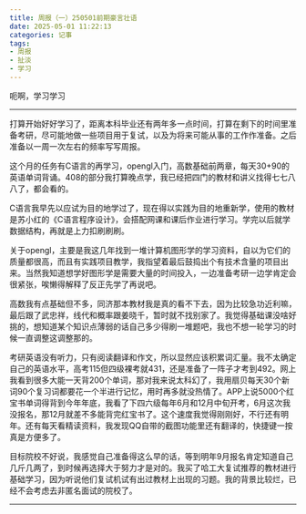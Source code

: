 ```yaml
---
title: 周报（一）250501前期豪言壮语
date: 2025-05-01 11:22:13
categories: 记事
tags: 
- 周报
- 扯淡
- 学习
---
```


呃啊，学习学习

<!--more-->

***

打算开始好好学习了，距离本科毕业还有两年多一点时间，打算在剩下的时间里准备考研，尽可能地做一些项目用于复试，以及为将来可能从事的工作作准备。之后准备以一周一次左右的频率写写周报。

这个月的任务有C语言的再学习，opengl入门，高数基础前两章，每天30+90的英语单词背诵。408的部分我打算晚点学，我已经把四门的教材和讲义找得七七八八了，都会看的。

C语言我早先以应试为目的地学过了，现在得以实践为目的地重新学，使用的教材是苏小红的《C语言程序设计》，会搭配网课和课后作业进行学习。学完以后就学数据结构，再就是上力扣刷刷刷。

关于opengl，主要是我这几年找到一堆计算机图形学的学习资料，自以为它们的质量都很高，而且有实践项目教学，我指望着最后鼓捣出个有技术含量的项目出来。当然我知道想学好图形学是需要大量的时间投入，一边准备考研一边学肯定会很紧张，唉懒得解释了反正先学了再说吧。

高数我有点基础但不多，同济那本教材我是真的看不下去，因为比较急功近利嘛，最后跟了武忠祥，线代和概率跟姜晓千，暂时就不找别家了。我觉得基础课没啥好挑的，想知道某个知识点薄弱的话自己多少得刷一堆题吧，我也不想一轮学习的时候一直调整这调整那的。

考研英语没有听力，只有阅读翻译和作文，所以显然应该积累词汇量。我不太确定自己的英语水平，高考115但四级裸考就431，还是准备了一阵子才考到492。网上我看到很多大能一天背200个单词，那对我来说太科幻了，我用扇贝每天30个新词90个复习词都要花一个半进行记忆，用时再多就没热情了。APP上说5000个红宝书单词得背到今年年底，我看了下四六级每年6月和12月中旬开考，6月这次我没报名，那12月就差不多能背完红宝书了。这个速度我觉得刚刚好，不行还有明年。还有每天看精读资料，我发现QQ自带的截图功能里还有翻译的，快捷键一按真是方便多了。

目标院校不好说，我感觉自己准备得这么早的话，等到明年9月报名肯定知道自己几斤几两了，到时候再选择大于努力才是对的。我买了哈工大复试推荐的教材进行基础学习，因为听说他们复试机试有出过教材上出现的习题。我的背景比较烂，已经不会考虑去非匿名面试的院校了。

***